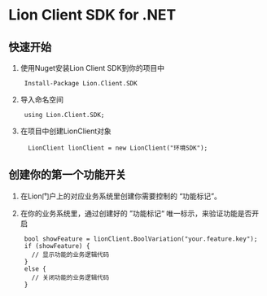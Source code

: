 Lion Client SDK for .NET 
===========================



快速开始
-----------

1. 使用Nuget安装Lion Client SDK到你的项目中

        Install-Package Lion.Client.SDK

2. 导入命名空间

        using Lion.Client.SDK;

3. 在项目中创建LionClient对象

         LionClient lionClient = new LionClient("环境SDK");

创建你的第一个功能开关
-----------------------

1. 在Lion门户上的对应业务系统里创建你需要控制的 “功能标记”。
2. 在你的业务系统里，通过创建好的 ”功能标记“ 唯一标示，来验证功能是否开启

        
        bool showFeature = lionClient.BoolVariation("your.feature.key");
        if (showFeature) {
          // 显示功能的业务逻辑代码
        }
        else {
          // 关闭功能的业务逻辑代码
        }


